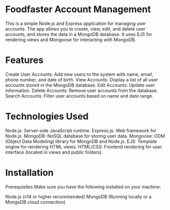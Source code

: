 # Foodfaster Account Management
This is a simple Node.js and Express application for managing user accounts. The app allows you to create, view, edit, and delete user accounts, and stores the data in a MongoDB database. It uses EJS for rendering views and Mongoose for interacting with MongoDB.

# Features
Create User Accounts: Add new users to the system with name, email, phone number, and date of birth.
View Accounts: Display a list of all user accounts stored in the MongoDB database.
Edit Accounts: Update user information.
Delete Accounts: Remove user accounts from the database.
Search Accounts: Filter user accounts based on name and date range.
# Technologies Used
Node.js: Server-side JavaScript runtime.
Express.js: Web framework for Node.js.
MongoDB: NoSQL database for storing user data.
Mongoose: ODM (Object Data Modeling) library for MongoDB and Node.js.
EJS: Template engine for rendering HTML views.
HTML/CSS: Frontend rendering for user interface (located in views and public folders).
# Installation
Prerequisites
Make sure you have the following installed on your machine:

Node.js (v14 or higher recommended)
MongoDB (Running locally or a MongoDB cloud connection)

